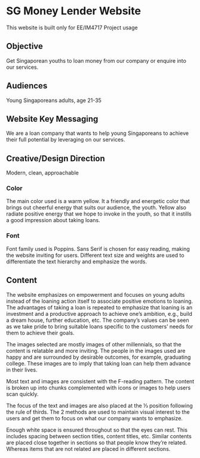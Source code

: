 <h1>SG Money Lender Website</h1>
This website is built only for EE/IM4717 Project usage

<h2>Objective</h2>
Get Singaporean youths to loan money from our company or enquire into our services.

<h2>Audiences</h2>
Young Singaporeans adults, age 21-35

<h2>Website Key Messaging</h2>
We are a loan company that wants to help young Singaporeans to achieve their full potential by leveraging on our services.

<h2>Creative/Design Direction</h2>
Modern, clean, approachable

<h3>Color</h3>
The main color used is a warm yellow. It a friendly and energetic color that brings out cheerful energy that suits our audience, the youth. Yellow also radiate positive energy that we hope to invoke in the youth, so that it instills a good impression about taking loans.

<h3>Font</h3>
Font family used is Poppins. Sans Serif is chosen for easy reading, making the website inviting for users. Different text size and weights are used to differentiate the text hierarchy and emphasize the words. 

<h2>Content</h2>
The website emphasizes on empowerment and focuses on young adults instead of the loaning action itself to associate positive emotions to loaning. The advantages of taking a loan is repeated to emphasize that loaning is an investment and a productive approach to achieve one’s ambition, e.g., build a dream house, further education, etc. The company’s values can be seen as we take pride to bring suitable loans specific to the customers’ needs for them to achieve their goals. 

The images selected are mostly images of other millennials, so that the content is relatable and more inviting. The people in the images used are happy and are surrounded by desirable outcomes, for example, graduating college. These images are to imply that taking loan can help them advance in their lives.

Most text and images are consistent with the F-reading pattern. The content is broken up into chunks complemented with icons or images to help users scan quickly. 

The focus of the text and images are also placed at the ⅓ position following the rule of thirds. The 2 methods are used to maintain visual interest to the users and get them to focus on what our company wants to emphasize.

Enough white space is ensured throughout so that the eyes can rest. This includes spacing between section titles, content titles, etc. Similar contents are placed close together in sections so that people know they’re related. Whereas items that are not related are placed in different sections.

